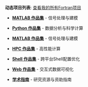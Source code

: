 **动态项目列表**: [查看我的所有Fortran项目](https://github.com/ktwu01?tab=repositories&q=&type=&language=fortran&sort=)

- **[MATLAB 作品集](../matlab/)** - 信号处理与建模

- **[Python 作品集](../python/)** - 数据分析与科学计算

- **[MATLAB 作品集](../matlab/)** - 信号处理与建模

- **[HPC 作品集](../hpc/)** - 高性能计算

- **[Shell 作品集](../shell/)** - 跨平台Shell配置优化

- **[Web 作品集](../web/)** - 交互式数据可视化

- **[学术指南](../academic/)** - 研究资源与资助指南
